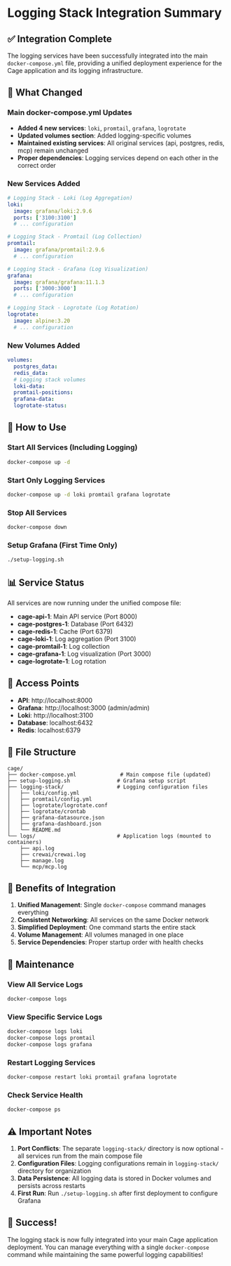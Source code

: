 # Logging Stack Integration Summary

## ✅ Integration Complete

The logging services have been successfully integrated into the main `docker-compose.yml` file, providing a unified deployment experience for the Cage application and its logging infrastructure.

## 🔄 What Changed

### Main docker-compose.yml Updates
- **Added 4 new services**: `loki`, `promtail`, `grafana`, `logrotate`
- **Updated volumes section**: Added logging-specific volumes
- **Maintained existing services**: All original services (api, postgres, redis, mcp) remain unchanged
- **Proper dependencies**: Logging services depend on each other in the correct order

### New Services Added
```yaml
# Logging Stack - Loki (Log Aggregation)
loki:
  image: grafana/loki:2.9.6
  ports: ['3100:3100']
  # ... configuration

# Logging Stack - Promtail (Log Collection)  
promtail:
  image: grafana/promtail:2.9.6
  # ... configuration

# Logging Stack - Grafana (Log Visualization)
grafana:
  image: grafana/grafana:11.1.3
  ports: ['3000:3000']
  # ... configuration

# Logging Stack - Logrotate (Log Rotation)
logrotate:
  image: alpine:3.20
  # ... configuration
```

### New Volumes Added
```yaml
volumes:
  postgres_data:
  redis_data:
  # Logging stack volumes
  loki-data:
  promtail-positions:
  grafana-data:
  logrotate-status:
```

## 🚀 How to Use

### Start All Services (Including Logging)
```bash
docker-compose up -d
```

### Start Only Logging Services
```bash
docker-compose up -d loki promtail grafana logrotate
```

### Stop All Services
```bash
docker-compose down
```

### Setup Grafana (First Time Only)
```bash
./setup-logging.sh
```

## 📊 Service Status

All services are now running under the unified compose file:
- **cage-api-1**: Main API service (Port 8000)
- **cage-postgres-1**: Database (Port 6432)
- **cage-redis-1**: Cache (Port 6379)
- **cage-loki-1**: Log aggregation (Port 3100)
- **cage-promtail-1**: Log collection
- **cage-grafana-1**: Log visualization (Port 3000)
- **cage-logrotate-1**: Log rotation

## 🔗 Access Points

- **API**: http://localhost:8000
- **Grafana**: http://localhost:3000 (admin/admin)
- **Loki**: http://localhost:3100
- **Database**: localhost:6432
- **Redis**: localhost:6379

## 📁 File Structure

```
cage/
├── docker-compose.yml              # Main compose file (updated)
├── setup-logging.sh               # Grafana setup script
├── logging-stack/                 # Logging configuration files
│   ├── loki/config.yml
│   ├── promtail/config.yml
│   ├── logrotate/logrotate.conf
│   ├── logrotate/crontab
│   ├── grafana-datasource.json
│   ├── grafana-dashboard.json
│   └── README.md
└── logs/                          # Application logs (mounted to containers)
    ├── api.log
    ├── crewai/crewai.log
    ├── manage.log
    └── mcp/mcp.log
```

## 🎯 Benefits of Integration

1. **Unified Management**: Single `docker-compose` command manages everything
2. **Consistent Networking**: All services on the same Docker network
3. **Simplified Deployment**: One command starts the entire stack
4. **Volume Management**: All volumes managed in one place
5. **Service Dependencies**: Proper startup order with health checks

## 🔧 Maintenance

### View All Service Logs
```bash
docker-compose logs
```

### View Specific Service Logs
```bash
docker-compose logs loki
docker-compose logs promtail
docker-compose logs grafana
```

### Restart Logging Services
```bash
docker-compose restart loki promtail grafana logrotate
```

### Check Service Health
```bash
docker-compose ps
```

## ⚠️ Important Notes

1. **Port Conflicts**: The separate `logging-stack/` directory is now optional - all services run from the main compose file
2. **Configuration Files**: Logging configurations remain in `logging-stack/` directory for organization
3. **Data Persistence**: All logging data is stored in Docker volumes and persists across restarts
4. **First Run**: Run `./setup-logging.sh` after first deployment to configure Grafana

## 🎉 Success!

The logging stack is now fully integrated into your main Cage application deployment. You can manage everything with a single `docker-compose` command while maintaining the same powerful logging capabilities!
